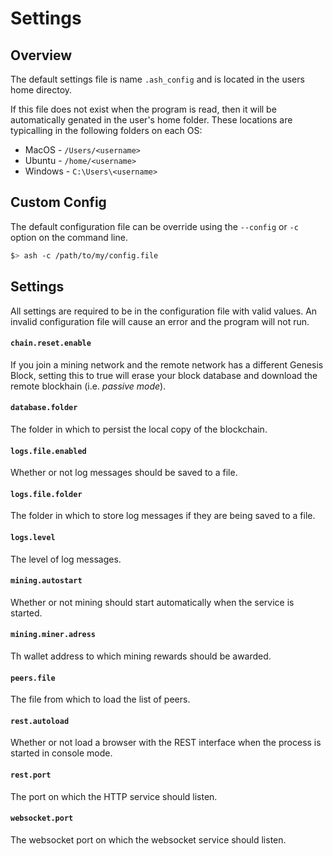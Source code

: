 # Settings

## Overview

The default settings file is name `.ash_config` and is located in the users home directoy.

If this file does not exist when the program is read, then it will be automatically genated in the user's home folder. These locations are typicalling in the following folders on each OS:

* MacOS - `/Users/<username>`
* Ubuntu - `/home/<username>`
* Windows - `C:\Users\<username>`

## Custom Config

The default configuration file can be override using the `--config` or `-c` option on the command line.

```bash
$> ash -c /path/to/my/config.file
```

## Settings

All settings are required to be in the configuration file with valid values. An invalid configuration file will cause an error and the program will not run. 

#### `chain.reset.enable`
If you join a mining network and the remote network has a different Genesis Block, setting this to true will erase your block database and download the remote blockhain (i.e. *passive mode*). 

#### `database.folder`
The folder in which to persist the local copy of the blockchain.

#### `logs.file.enabled`

Whether or not log messages should be saved to a file.

#### `logs.file.folder`

The folder in which to store log messages if they are being saved to a file.

#### `logs.level`

The level of log messages.

#### `mining.autostart`

Whether or not mining should start automatically when the service is started.

#### `mining.miner.adress`

Th wallet address to which mining rewards should be awarded.

#### `peers.file`

The file from which to load the list of peers.

#### `rest.autoload`

Whether or not load a browser with the REST interface when the process is started in console mode.

#### `rest.port`

The port on which the HTTP service should listen.

#### `websocket.port`

The websocket port on which the websocket service should listen.

